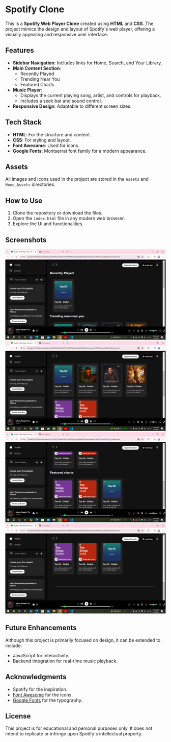 # Spotify Clone

This is a **Spotify Web Player Clone** created using **HTML** and **CSS**. The project mimics the design and layout of Spotify's web player, offering a visually appealing and responsive user interface.

## Features

- **Sidebar Navigation**: Includes links for Home, Search, and Your Library.
- **Main Content Section**:
  - Recently Played
  - Trending Near You
  - Featured Charts
- **Music Player**:
  - Displays the current playing song, artist, and controls for playback.
  - Includes a seek bar and sound control.
- **Responsive Design**: Adaptable to different screen sizes.

## Tech Stack

- **HTML**: For the structure and content.
- **CSS**: For styling and layout.
- **Font Awesome**: Used for icons.
- **Google Fonts**: Montserrat font family for a modern appearance.

## Assets

All images and icons used in the project are stored in the `Assets` and `Home_Assets` directories.

## How to Use

1. Clone the repository or download the files.
2. Open the `index.html` file in any modern web browser.
3. Explore the UI and functionalities.

## Screenshots

![Screenshot 1](./Assets/screenshot1.png)
![Screenshot 2](./Assets/screenshot2.png)
![Screenshot 3](./Assets/screenshot3.png)
![Screenshot 4](./Assets/screenshot4.png)

## Future Enhancements

Although this project is primarily focused on design, it can be extended to include:
- JavaScript for interactivity.
- Backend integration for real-time music playback.

## Acknowledgments

- Spotify for the inspiration.
- [Font Awesome](https://fontawesome.com/) for the icons.
- [Google Fonts](https://fonts.google.com/) for the typography.

## License

This project is for educational and personal purposes only. It does not intend to replicate or infringe upon Spotify's intellectual property.

